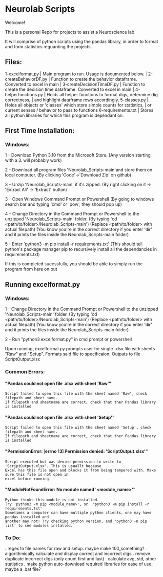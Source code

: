 # Neurolab Scripts
Welcome!

This is a personal Repo for projects to assist a Neuroscience lab.

It will comprise of python scripts using the pandas library, in order to format and form statistics
reguarding the projects.

## Files:

1-excelformat.py              | Main program to run. Usage is documented below.
                              |
2-createBehaviorDF.py         | Function to create the behavior dataframe. Converted to excel in main
                              |
3-createDecisionTimeDF.py     | Function to create the decision time dataframe. Converted to excel in main
                              |
4-helperfunctions.py          | Holds all helper functions to format digs, determine dig correctness, 
                              | 	and highlight dataframe rows accordingly.
5-classes.py                  | Holds all objects or 'classes' which store simple counts for statistics,
                              |		or current senses / behavior to pass to functions
6-requirements.txt            | Stores all python libraries for which this program is dependant on.

## First Time Installation:

### Windows:
1 - Download Python 3.10 from the Microsoft Store.
	(Any version starting with a 3.<something> will probably work)

2 - Download all program files 'Neurolab_Scripts-main'and store them on local computer.
	(By clicking 'Code'->'Download Zip' on github)

3 - Unzip 'Neurolab_Scripts-main' if it's zipped.
	(By right clicking on it -> 'Extract All' -> 'Extract' button)

3 - Open Windows Command Prompt or Powershell
	(By going to windows search bar and typing 'cmd' or 'pow', they should pop up)

4 - Change Directory in the Command Prompt or Powershell to the unzipped 'Neurolab_Scripts-main' folder.
	(By typing 'cd <path/to/folder>/Neurolab_Scripts-main')
	(Replace <path/to/folder> with actual filepath)
	(You know you're in the correct directory if you enter 'dir' and it prints the files inside
	the Neurolab_Scripts-main folder)

5 - Enter 'python3 -m pip install -r requirements.txt'
	(This should tell python's package manager pip to recursively install all the dependancies in
	requirements.txt)

If this is completed sucessfully, you should be able to simply run the program from here on out

## Running excelformat.py
### Windows:

1 - Change Directory in the Command Prompt or Powershell to the unzipped 'Neurolab_Scripts-main' folder.
	(By typing 'cd <path/to/folder>/Neurolab_Scripts-main')
	(Replace <path/to/folder> with actual filepath)
	(You know you're in the correct directory if you enter 'dir' and it prints the files inside
	the Neurolab_Scripts-main folder)

2 - Run "python3 excelformat.py" in cmd prompt or powershell


Upon running, excelformat.py prompts user for  single .xlsx file with sheets "Raw" and "Setup".
Formats said file to specificaion. Outputs to file ScriptOutput.xlsx

### Common Errors:

#### "Pandas could not open file <filepath>.xlsx with sheet 'Raw'" 
	Script failed to open this file with the sheet named 'Raw', check filepath and sheet name.
	If filepath and sheetname are correct, check that ther Pandas library is installed

#### "Pandas could not open file <filepath>.xlsx with sheet 'Setup'" 
	Script failed to open this file with the sheet named 'Setup', check filepath and sheet name.
	If filepath and sheetname are correct, check that ther Pandas library is installed

#### "PermissionError: [errno 13] Permission denied: 'ScriptOutput.xlsx'"
	Script executed but was denied permission to write to 'ScriptOutput.xlsx'. This is usuallt because
	Excel has this file open and blocks it from being tampered with. Make sure this file is not open in
	excel before running.

#### "ModuleNotFoundError: No module named '<module_name>'"
	Python thinks this module is not installed.
	Try 'python3 -m pip <module_name>', or  'python3 -m pip install -r requirements.txt'
	Sometimes a computer can have multiple python clients, one may have pandas installed and 
	another may not! Try checking python version, and 'python3 -m pip list' to see modules installed.

### To Do:
. regex to file names for raw and setup. maybe make 100_something?
. algorithmically calculate and display correct and incorrect digs 
. remove duplicate incorrect digs (only count first and last)
. calculate avg, std, other statistics
. make python auto-download required libraries for ease of use: maybe a .bat file?

